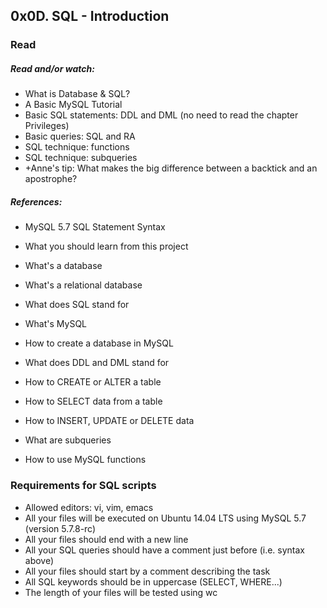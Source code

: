 ## 0x0D. SQL - Introduction

### Read

##### Read and/or watch:

- What is Database & SQL?
- A Basic MySQL Tutorial
- Basic SQL statements: DDL and DML (no need to read the chapter Privileges)
- Basic queries: SQL and RA
- SQL technique: functions
- SQL technique: subqueries
- +Anne's tip: What makes the big difference between a backtick and an apostrophe?

##### References:

- MySQL 5.7 SQL Statement Syntax
- What you should learn from this project

- What's a database
- What's a relational database
- What does SQL stand for
- What's MySQL
- How to create a database in MySQL
- What does DDL and DML stand for
- How to CREATE or ALTER a table
- How to SELECT data from a table
- How to INSERT, UPDATE or DELETE data
- What are subqueries
- How to use MySQL functions

### Requirements for SQL scripts

- Allowed editors: vi, vim, emacs
- All your files will be executed on Ubuntu 14.04 LTS using MySQL 5.7 (version 5.7.8-rc)
- All your files should end with a new line
- All your SQL queries should have a comment just before (i.e. syntax above)
- All your files should start by a comment describing the task
- All SQL keywords should be in uppercase (SELECT, WHERE...)
- The length of your files will be tested using wc
